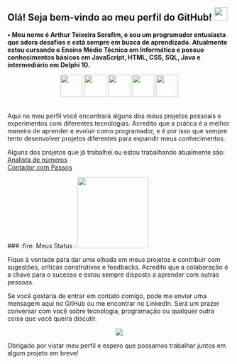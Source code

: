 <link rel="stylesheet" href="https://cdn.jsdelivr.net/gh/devicons/devicon@v2.15.1/devicon.min.css">
<div align="left">
    <a href="https://github.com/ArthurTeixeiraS"></a>
    <h2><strong>Olá! Seja bem-vindo ao meu perfil do GitHub!</strong>
    <img src="https://media.giphy.com/media/hvRJCLFzcasrR4ia7z/giphy.gif" width="30px"/>
    </h2>
   
<p><strong> • Meu nome é Arthur Teixeira Serafim, e sou um programador entusiasta que adora desafios e está sempre em busca de aprendizado. Atualmente estou cursando o Ensino Médio Técnico em Informática e possuo conhecimentos básicos em JavaScript, HTML, CSS, SQL, Java e intermediário em Delphi 10.</strong></p>
<div align="center">
    <img src="https://cdn.jsdelivr.net/gh/devicons/devicon/icons/html5/html5-original.svg" width="50" height="50"/>
    <img src="https://cdn.jsdelivr.net/gh/devicons/devicon/icons/css3/css3-original-wordmark.svg" width="50" height="50"/>
    <img src="https://cdn.jsdelivr.net/gh/devicons/devicon/icons/javascript/javascript-original.svg" width="50" height="50" />
    <img src="https://cdn.jsdelivr.net/gh/devicons/devicon/icons/java/java-original.svg" width="50" height="50" />    
    <img src="https://cdn.jsdelivr.net/gh/devicons/devicon/icons/mysql/mysql-original-wordmark.svg" width="50" height="50"/> <br/>
</div><br/>
<p>Aqui no meu perfil você encontrará alguns dos meus projetos pessoais e experimentos com diferentes tecnologias. Acredito que a prática é a melhor maneira de aprender e evoluir como programador, e é por isso que sempre tento desenvolver projetos diferentes para expandir meus conhecimentos.
</p>
<p>Alguns dos projetos que já trabalhei ou estou trabalhando atualmente são: <br/>
   <a href="https://github.com/ArthurTeixeiraS/Analista-de-Numeros-JS">Analista de números</a> </br>
    <a href="https://github.com/ArthurTeixeiraS/Contador-com-passos-em-JS">Contador com Passos</a> </br>
</p>
### :fire: Meus Status :
 <img height="160em" src="https://github-readme-stats.vercel.app/api/top-langs/?username=ArthurTeixeiraS&layout=compact&langs_count=6&theme=tokyonight"/>


<p>Fique à vontade para dar uma olhada em meus projetos e contribuir com sugestões, críticas construtivas e feedbacks. Acredito que a colaboração é a chave para o sucesso e estou sempre disposto a aprender com outras pessoas.
</p>
<p>Se você gostaria de entrar em contato comigo, pode me enviar uma mensagem aqui no GitHub ou me encontrar no LinkedIn. Será um prazer conversar com você sobre tecnologia, programação ou qualquer outra coisa que você queira discutir.</p>
<div align="center">
    <a href="https://www.linkedin.com/in/arthur-teixeira-serafim-1b87b1254/" target="_blank"><img src="https://img.shields.io/badge/-LinkedIn-%230077B5?style=for-the-badge&logo=linkedin&logoColor=white" target="_blank"></a> 
    </div>
<p>Obrigado por vistar meu perfil e espero que possamos trabalhar juntos em algum projeto em breve!
</p></div>
